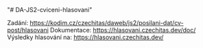 "# DA-JS2-cviceni-hlasovani" 

Zadání:                    https://kodim.cz/czechitas/daweb/js2/posilani-dat/cv-post/hlasovani
Dokumentace:               https://hlasovani.czechitas.dev/doc/
Výsledky hlasování na:     https://hlasovani.czechitas.dev/
